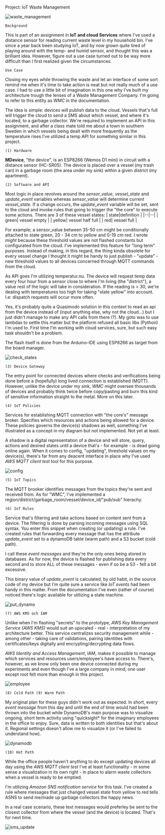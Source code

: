 Project: IoT Waste Management

![waste_management](https://user-images.githubusercontent.com/78800629/207486314-2bf965a8-c95c-44e7-95de-c38345326658.png)

	Background

This is part of an assignment in **IoT and cloud Services** where I've used a distance sensor for reading current waste level in my household bin. I've since a year back been studying IoT, and by now grown quite tired of playing around with the temp- and humid sensor, and thought this was a brilliant idea. However, figure out a use case turned out to be way more difficult than I first realized given the circumstances.

	Use Case

Closing my eyes while throwing the waste and let an interface of some sort remind me when it's time to take action is neat but not really much of a use case. I had to use a little bit of imagination in this one why I've built my architecture trough the lenses of a Waste Management Company. I'm going to refer to this entity as *WMC* in the documentation.

The idea is simple: devices will publish data to the cloud. Vessels that's full will trigger the cloud to send a SMS about which vessel, and where it's located, to a garbage collector. We're required to implement an API in this assignment, and after a class mate told me about a town in southern Sweden in which vessels being dealt with more frequently as the temperature rises I've utilized a temp API for something similar in this project. 

	(1) Hardware

**MDevice**, "the device", is an ESP8266 (Wemos D1 mini) in circuit with a distance sensor (HC-SR05). The device is placed over a vessel (my trash can) in a garbage room (the area under my sink) within a given district (my apartment).

	(2) Software and API

Most logic in place revolves around the *sensor_value*, *vessel_state* and *update_event* variables whereas *sensor_value* will determine current *vessel_state*. If a change occurs, the *update_event* variable will be set, sent to the cloud and invoke rules that going to trigger the "the core" to execute some actions. There are 3 of these vessel states:
|  state|definition  |
|--|--|
|  green| vessel empty  |
|  yellow| vessel half full  |
|  red| vessel full  |

For example; a sensor_value between 35-50 cm might be conditionally attached to state green, 20 - 34 cm to yellow and 0-19 cm red. I wrote *might* because these threshold values are not flashed constants but configurated from the cloud. I've implemented this feature for "long term" purposes. Instead of making, in this regard, the thing kinda obsolete for every vessel change I thought it might be handy to just publish - "update" - new threshold values to all devices concerned through MQTT commands from the cloud.
    
As API goes I'm utilizing temperatur.nu. The device will request temp data every four hour from a sensor close to where I'm living (the "district"), a value rest of the logic will take in consideration. If the reading is > 30, we're dealing with temperatures too high for taking "state yellow" into account. I.e: dispatch requests will occur more often.

Yes, it's probably quite a Quasimodo solution in this context to read an api from the device instead of (input anything else, why not the cloud...) but I just didn't manage to make any API calls from there (?). My goto was to use lambdas to settle this matter but the platform refused all basic libs (Python) I'm used to. First time I'm working with cloud services, sure, but such easy task shouldn't be a problem.

The flash itself is done from the Arduino-IDE using ESP8266 as target from the board manager.

![check_states](https://user-images.githubusercontent.com/78800629/207491443-39f6edac-b5e6-4a5d-8e04-bfe902c1eb0f.png)

	(3) Device Gateway

The entry point for connected devices where checks and verifications being done before a (hopefully) long lived connection is established (MQTT). However, unlike the device under my sink, *WMC* might oversee thousands of devices and probably think twice before copy/pasting and burn this kind of sensitive information straight to the metal. More on this later.

	(4) IoT Policies

Services for establishing MQTT connection with "the core's" message broker. Specifies which resources and actions being allowed for a device. These policies governs the device(s) shadows as well, something I've illustrated as a concept in my diagram but not implemented. Not yet at least.

A shadow is a digital representation of a device and will store, query, actions and desired states until a device that's - for example - is dead going online again. When it comes to config, "updating",  threshold values on my device(s), there's far from any deacent interface in place why I've used *AWS MQTT client test* tool for this purpose.

![config](https://user-images.githubusercontent.com/78800629/207476023-9257b320-d652-45a7-b293-bc4f4c063e0b.png)

    (5) IoT Topics
    
The MQTT brooker identifies messages from the topics they're sent and received from. As for "WMC", I've implemented a region/district/garbage_room/vessel/device_id/"pub/sub" hierachy.

    (6) IoT Rules

Service that's filtering and take actions based on content sent from a device. The filtering is done by parsing incoming messages using SQL syntax. You enter this snippet when creating (or updating) a rule. I've created rules that forwarding every message that has the attribute *update_event* set to a dynamoDB table (warm path) and a S3 bucket (cold path).

I call these *event messages* and they're the only ones being stored in databases. As for now, the device is flashed for publishing data every second and to store ALL of these messages - even if so be a S3 - felt a bit excessive.

This binary value of *update_event* is calculated, by old habit, in the source code of my device but I'm quite sure a service like *IoT events* had been handy in this matter. From the documentation I've even (rather of course) noticed there's logic available for utilizing a state machine.

![put_dynamo](https://user-images.githubusercontent.com/78800629/207476242-c268f13d-ad7b-4bfa-9dd0-a8fcf1f43ea7.png)

	(7) AWS KMS och IAM

Unlike when I'm flashing "secrets" to the prototype, *AWS Key Management Service (AWS KMS)* would suit an upscaled - real - interpretation of my architecture better. This service centralizes security management while - among other - taking care of validations, pairing identities with certificates/keys digitally and encrypting/decrypting data flows.

*AWS Identity and Access Management*, IAM, makes it possible to manage which services and resources users/employee's have access to. There's, however, as we know only been one device connected during my experiments and even though I've a large company in mind, one user except root felt more than enough in this project.

![employee](https://user-images.githubusercontent.com/78800629/207476308-fa8f7191-3c03-43c9-8fcd-c222820bdf50.png)

	(8) Cold Path (9) Warm Path
   
My original plan for these guys didn't work out as expected. In short, every *event message* from this day and until the end of time would had been thrown into the bucket while DynamoDB's main purpose was to visualize ongoing, short term activity using "quicksight* for the imaginary employees in the office to enjoy. Sure, data is written to both identities but that's about it. Regional settings doesn't allow me to visualize it (or I've failed to understand how).

![dynamodb](https://user-images.githubusercontent.com/78800629/207492224-00c3df54-e837-42c6-981b-3d5a1a66fbe9.png)

	(10) Hot Path
    
While the office people haven't anything to do except updating devices all day using the *AWS MQTT client test* I've at least functionality - in some sense a visualization in its own right - in place to alarm waste collectors when a vessel is ready to be emptied.

I'm utilizing *Amazon SNS notification service* for this task. I've created a rule where messages that just changed vessel state from yellow to red tells ASNS to send me/made up garbage collectors the happy news.

In a real case scenario, these text messages would preferley be sent to the closest collector from where the vessel (and the device) is located. That's for next time.

![sms_update](https://user-images.githubusercontent.com/78800629/207476506-ad2a5576-f1ce-43cc-81f7-1f00a32e5f1f.png)
